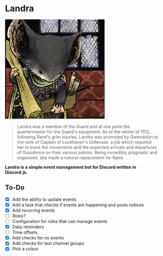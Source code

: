 # Landra
![](landra.png)

> Landra was a member of the Guard and at one point the quartermaster for the Guard's equipment. As of the winter of 1152, following Rand's grim injuries, Landra was promoted by Gwendolyn to the rank of Captain of Lockhaven's Defenses: a job which required her to track the movements and the expected arrivals and departures of Guardmice on their various patrols. Being incredibly pragmatic and organised, she made a natural replacement for Rand.

**Landra is a simple event management bot for Discord written in Discord.js.**

## To-Do
- [x] Add the ability to update events
- [x] Add a task that checks if events are happening and posts notices
- [x] Add recurring events
- [ ] Roles?
- [ ] Configuration for roles that can manage events
- [x] Daily reminders
- [ ] Time offsets
- [x] Add checks for no events
- [x] Add checks for text channel groups
- [x] Pick a colour
